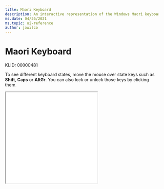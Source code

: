 ```yaml
---
title: Maori Keyboard
description: An interactive representation of the Windows Maori keyboard. To see different keyboard states, click or move the mouse over the state keys.
ms.date: 04/26/2021
ms.topic: ui-reference
author: jowilco
---
```


# Maori Keyboard

KLID: 00000481

To see different keyboard states, move the mouse over state keys such as **Shift**, **Caps** or **AltGr**. You can also lock or unlock those keys by clicking them.

<iframe src="kbdmaori.html" height="300"></iframe>
